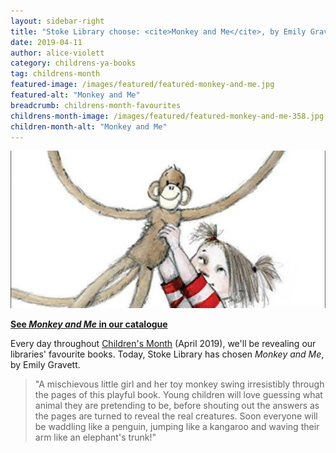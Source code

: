 ```yaml
---
layout: sidebar-right
title: "Stoke Library choose: <cite>Monkey and Me</cite>, by Emily Gravett"
date: 2019-04-11
author: alice-violett
category: childrens-ya-books
tag: childrens-month
featured-image: /images/featured/featured-monkey-and-me.jpg
featured-alt: "Monkey and Me"
breadcrumb: childrens-month-favourites
childrens-month-image: /images/featured/featured-monkey-and-me-358.jpg
children-month-alt: "Monkey and Me"
---
```


![Monkey and Me](/images/featured/featured-monkey-and-me.jpg)

**[See <cite>Monkey and Me</cite> in our catalogue](https://suffolk.spydus.co.uk/cgi-bin/spydus.exe/ENQ/OPAC/BIBENQ?BRN=244032)**

Every day throughout [Children's Month](/childrens-month/) (April 2019), we'll be revealing our libraries' favourite books. Today, Stoke Library has chosen <cite>Monkey and Me</cite>, by Emily Gravett.

> "A mischievous little girl and her toy monkey swing irresistibly through the pages of this playful book. Young children will love guessing what animal they are pretending to be, before shouting out the answers as the pages are turned to reveal the real creatures. Soon everyone will be waddling like a penguin, jumping like a kangaroo and waving their arm like an elephant's trunk!"
